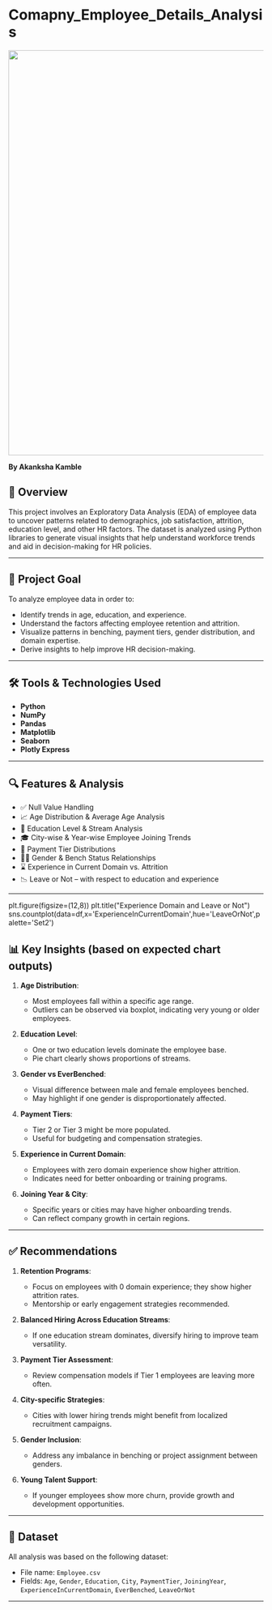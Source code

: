 # Comapny_Employee_Details_Analysis

<img src="https://beyondtheory.co.uk/storage/uploads/2016/08/Beyond-Theory-Data-Analysis-Landing-Page-graphic.png" width=800>

**By Akanksha Kamble**
## 🚀 Overview
This project involves an Exploratory Data Analysis (EDA) of employee data to uncover patterns related to demographics, job satisfaction, attrition, education level, and other HR factors. The dataset is analyzed using Python libraries to generate visual insights that help understand workforce trends and aid in decision-making for HR policies.

---

## 🎯 Project Goal

To analyze employee data in order to:
- Identify trends in age, education, and experience.
- Understand the factors affecting employee retention and attrition.
- Visualize patterns in benching, payment tiers, gender distribution, and domain expertise.
- Derive insights to help improve HR decision-making.

---

## 🛠️ Tools & Technologies Used

- **Python**  
- **NumPy**  
- **Pandas**  
- **Matplotlib**  
- **Seaborn**  
- **Plotly Express**


---

## 🔍 Features & Analysis

- ✅ Null Value Handling  
- 📈 Age Distribution & Average Age Analysis  
- 🧠 Education Level & Stream Analysis  
- 🎓 City-wise & Year-wise Employee Joining Trends  
- 💸 Payment Tier Distributions  
- 👨‍💼 Gender & Bench Status Relationships  
- ⌛ Experience in Current Domain vs. Attrition  
- 📉 Leave or Not – with respect to education and experience

---

plt.figure(figsize=(12,8))
plt.title("Experience Domain and Leave or Not")
sns.countplot(data=df,x='ExperienceInCurrentDomain',hue='LeaveOrNot',palette='Set2')


## 📊 Key Insights (based on expected chart outputs)

1. **Age Distribution**:
   - Most employees fall within a specific age range.
   - Outliers can be observed via boxplot, indicating very young or older employees.

2. **Education Level**:
   - One or two education levels dominate the employee base.
   - Pie chart clearly shows proportions of streams.

3. **Gender vs EverBenched**:
   - Visual difference between male and female employees benched.
   - May highlight if one gender is disproportionately affected.

4. **Payment Tiers**:
   - Tier 2 or Tier 3 might be more populated.
   - Useful for budgeting and compensation strategies.

5. **Experience in Current Domain**:
   - Employees with zero domain experience show higher attrition.
   - Indicates need for better onboarding or training programs.

6. **Joining Year & City**:
   - Specific years or cities may have higher onboarding trends.
   - Can reflect company growth in certain regions.

---

## ✅ Recommendations

1. **Retention Programs**:
   - Focus on employees with 0 domain experience; they show higher attrition rates.
   - Mentorship or early engagement strategies recommended.

2. **Balanced Hiring Across Education Streams**:
   - If one education stream dominates, diversify hiring to improve team versatility.

3. **Payment Tier Assessment**:
   - Review compensation models if Tier 1 employees are leaving more often.

4. **City-specific Strategies**:
   - Cities with lower hiring trends might benefit from localized recruitment campaigns.

5. **Gender Inclusion**:
   - Address any imbalance in benching or project assignment between genders.

6. **Young Talent Support**:
   - If younger employees show more churn, provide growth and development opportunities.

---

## 📂 Dataset
All analysis was based on the following dataset: 
- File name: `Employee.csv`
- Fields: `Age`, `Gender`, `Education`, `City`, `PaymentTier`, `JoiningYear`, `ExperienceInCurrentDomain`, `EverBenched`, `LeaveOrNot`

---














